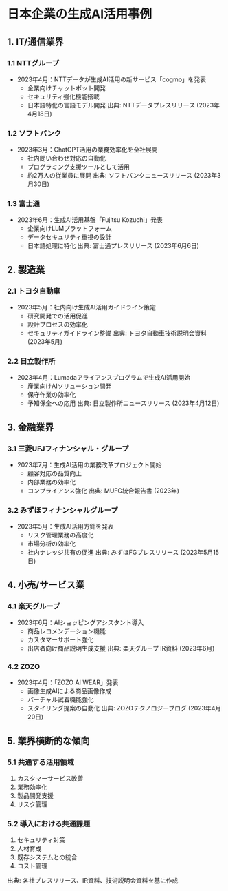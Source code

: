 # 日本企業の生成AI活用事例

## 1. IT/通信業界

### 1.1 NTTグループ
- 2023年4月：NTTデータが生成AI活用の新サービス「cogmo」を発表
  - 企業向けチャットボット開発
  - セキュリティ強化機能搭載
  - 日本語特化の言語モデル開発
出典: NTTデータプレスリリース (2023年4月18日)

### 1.2 ソフトバンク
- 2023年3月：ChatGPT活用の業務効率化を全社展開
  - 社内問い合わせ対応の自動化
  - プログラミング支援ツールとして活用
  - 約2万人の従業員に展開
出典: ソフトバンクニュースリリース (2023年3月30日)

### 1.3 富士通
- 2023年6月：生成AI活用基盤「Fujitsu Kozuchi」発表
  - 企業向けLLMプラットフォーム
  - データセキュリティ重視の設計
  - 日本語処理に特化
出典: 富士通プレスリリース (2023年6月6日)

## 2. 製造業

### 2.1 トヨタ自動車
- 2023年5月：社内向け生成AI活用ガイドライン策定
  - 研究開発での活用促進
  - 設計プロセスの効率化
  - セキュリティガイドライン整備
出典: トヨタ自動車技術説明会資料 (2023年5月)

### 2.2 日立製作所
- 2023年4月：Lumadaアライアンスプログラムで生成AI活用開始
  - 産業向けAIソリューション開発
  - 保守作業の効率化
  - 予知保全への応用
出典: 日立製作所ニュースリリース (2023年4月12日)

## 3. 金融業界

### 3.1 三菱UFJフィナンシャル・グループ
- 2023年7月：生成AI活用の業務改革プロジェクト開始
  - 顧客対応の品質向上
  - 内部業務の効率化
  - コンプライアンス強化
出典: MUFG統合報告書 (2023年)

### 3.2 みずほフィナンシャルグループ
- 2023年5月：生成AI活用方針を発表
  - リスク管理業務の高度化
  - 市場分析の効率化
  - 社内ナレッジ共有の促進
出典: みずほFGプレスリリース (2023年5月15日)

## 4. 小売/サービス業

### 4.1 楽天グループ
- 2023年6月：AIショッピングアシスタント導入
  - 商品レコメンデーション機能
  - カスタマーサポート強化
  - 出店者向け商品説明生成支援
出典: 楽天グループ IR資料 (2023年6月)

### 4.2 ZOZO
- 2023年4月：「ZOZO AI WEAR」発表
  - 画像生成AIによる商品画像作成
  - バーチャル試着機能強化
  - スタイリング提案の自動化
出典: ZOZOテクノロジーブログ (2023年4月20日)

## 5. 業界横断的な傾向

### 5.1 共通する活用領域
1. カスタマーサービス改善
2. 業務効率化
3. 製品開発支援
4. リスク管理

### 5.2 導入における共通課題
1. セキュリティ対策
2. 人材育成
3. 既存システムとの統合
4. コスト管理

出典: 各社プレスリリース、IR資料、技術説明会資料を基に作成
